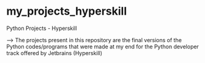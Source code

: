 # my_projects_hyperskill
Python Projects - Hyperskill

--> The projects present in this repository are the final versions of the Python codes/programs that were made at my end for the Python developer track offered by Jetbrains (Hyperskill)

